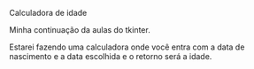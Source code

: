 Calculadora de idade

Minha continuação da aulas do tkinter.

    
Estarei fazendo uma calculadora onde você entra com a data de nascimento e a data escolhida e o retorno será a idade.
